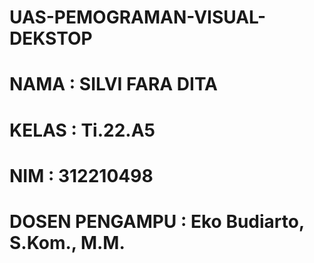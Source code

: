 # UAS-PEMOGRAMAN-VISUAL-DEKSTOP

# NAMA : SILVI FARA DITA

# KELAS : Ti.22.A5

# NIM : 312210498

# DOSEN PENGAMPU : Eko Budiarto, S.Kom., M.M.
